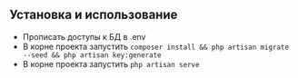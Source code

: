 ## Установка и использование

- Прописать доступы к БД в .env
- В корне проекта запустить `composer install && php artisan migrate --seed && php artisan key:generate
  `
- В корне проекта запустить `php artisan serve`

